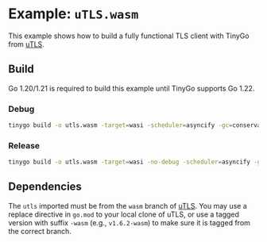 # Example: `uTLS.wasm`

This example shows how to build a fully functional TLS client with TinyGo from [uTLS](https://github.com/refraction-networking/utls/tree/wasm). 

## Build

Go 1.20/1.21 is required to build this example until TinyGo supports Go 1.22.

### Debug

```bash
tinygo build -o utls.wasm -target=wasi -scheduler=asyncify -gc=conservative -tags=purego .
```

### Release

```bash
tinygo build -o utls.wasm -target=wasi -no-debug -scheduler=asyncify -gc=conservative -tags=purego .
```

## Dependencies

The `utls` imported must be from the `wasm` branch of [uTLS](https://github.com/refraction-networking/utls/tree/wasm). You may use a replace directive in `go.mod` to your local clone of uTLS, or use a tagged version with suffix `-wasm` (e.g., `v1.6.2-wasm`) to make sure it is tagged from the correct branch.